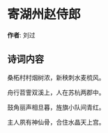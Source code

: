 # 寄湖州赵侍郎

**作者**: 刘过

## 诗词内容

桑柘村村烟树浓，新秧刺水麦梳风。

舟行苕霅双溪上，人在苏杭两郡中。

鼓角丽声相旦暮，旌旗小队间青红。

主人夙有神仙骨，合住水晶天上宫。

